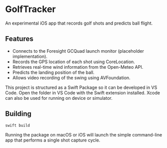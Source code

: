 # GolfTracker

An experimental iOS app that records golf shots and predicts ball flight.

## Features

- Connects to the Foresight GCQuad launch monitor (placeholder implementation).
- Records the GPS location of each shot using CoreLocation.
- Retrieves real-time wind information from the Open-Meteo API.
- Predicts the landing position of the ball.
- Allows video recording of the swing using AVFoundation.

This project is structured as a Swift Package so it can be developed in VS Code.
Open the folder in VS Code with the Swift extension installed. Xcode can also be
used for running on device or simulator.

## Building

```bash
swift build
```

Running the package on macOS or iOS will launch the simple command-line app that
performs a single shot capture cycle.
